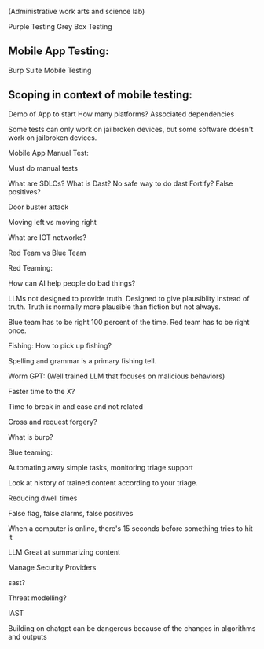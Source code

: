 (Administrative work arts and science lab)

Purple Testing
Grey Box Testing

## Mobile App Testing:
Burp Suite Mobile Testing
## Scoping in context of mobile testing:

Demo of App to start
How many platforms?
Associated dependencies 

Some tests can only work on jailbroken devices, but some software doesn't work on jailbroken devices.

Mobile App Manual Test:

Must do manual tests

What are SDLCs?
What is Dast? No safe way to do dast
Fortify?
False positives?

Door buster attack

Moving left vs moving right

What are IOT networks?

Red Team vs Blue Team

Red Teaming:

How can AI help people do bad things?

LLMs not designed to provide truth. Designed to give plausiblity instead of truth. Truth is normally more plausible than fiction but not always.

Blue team has to be right 100 percent of the time. Red team has to be right once. 

Fishing: How to pick up fishing?

Spelling and grammar is a primary fishing tell.

Worm GPT: (Well trained LLM that focuses on malicious behaviors)

Faster time to the X?

Time to break in and ease and not related

Cross and request forgery?

What is burp?

Blue teaming:

Automating away simple tasks, monitoring triage support

Look at history of trained content according to your triage.

Reducing dwell times

False flag, false alarms, false positives

When a computer is online, there's 15 seconds before something tries to hit it

LLM Great at summarizing content

Manage Security Providers 

sast?

Threat modelling?

IAST

Building on chatgpt can be dangerous because of the changes in algorithms and outputs

